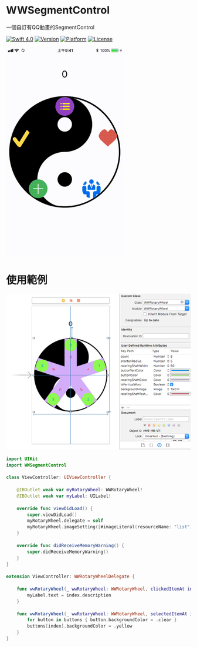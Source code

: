 # WWSegmentControl
一個自訂有QQ動畫的SegmentControl

[![Swift 4.0](https://img.shields.io/badge/Swift-4.0-orange.svg?style=flat)](https://developer.apple.com/swift/) [![Version](https://img.shields.io/cocoapods/v/WWRotaryWheel.svg?style=flat)](http://cocoapods.org/pods/WWRotaryWheel) [![Platform](https://img.shields.io/cocoapods/p/WWRotaryWheel.svg?style=flat)](http://cocoapods.org/pods/WWRotaryWheel) [![License](https://img.shields.io/cocoapods/l/WWRotaryWheel.svg?style=flat)](http://cocoapods.org/pods/WWRotaryWheel)

![一個自訂的SegmentControl (上傳至Cocoapods)](./WWRotaryWheel.gif)

# 使用範例
![IBOutlet](./IBOutlet.png)

```swift
import UIKit
import WWSegmentControl

class ViewController: UIViewController {

    @IBOutlet weak var myRotaryWheel: WWRotaryWheel!
    @IBOutlet weak var myLabel: UILabel!
    
    override func viewDidLoad() {
        super.viewDidLoad()
        myRotaryWheel.delegate = self
        myRotaryWheel.imageSetting([#imageLiteral(resourceName: "list"), #imageLiteral(resourceName: "like"), #imageLiteral(resourceName: "meeting"), #imageLiteral(resourceName: "plus"), #imageLiteral(resourceName: "check-mark")])
    }

    override func didReceiveMemoryWarning() {
        super.didReceiveMemoryWarning()
    }
}

extension ViewController: WWRotaryWheelDelegate {
    
    func wwRotaryWheel(_ wwRotaryWheel: WWRotaryWheel, clickedItemAt index: Int, for buttons: [UIButton]) {
        myLabel.text = index.description
    }
    
    func wwRotaryWheel(_ wwRotaryWheel: WWRotaryWheel, selectedItemAt index: Int, for buttons: [UIButton]) {
        for button in buttons { button.backgroundColor = .clear }
        buttons[index].backgroundColor = .yellow
    }
}
```
